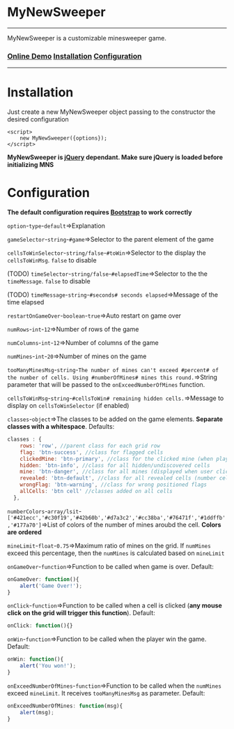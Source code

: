 # MyNewSweeper 
---
MyNewSweeper is a customizable minesweeper game. 
### [Online Demo](http://matheusvellone.github.io/MyNewSweeper) [Installation](https://github.com/MatheusVellone/MyNewSweeper#installation) [Configuration](https://github.com/MatheusVellone/MyNewSweeper#configuration)
---
# Installation
Just create a new MyNewSweeper object passing to the constructor the desired configuration
```
<script>
    new MyNewSweeper({options});
</script>
```
**MyNewSweeper is [jQuery](https://jquery.com/) dependant. Make sure jQuery is loaded before initializing MNS**

# Configuration
**The default configuration requires [Bootstrap](getbootstrap.com/) to work correctly**

``option``-``type``-``default``=>Explanation

``gameSelector``-``string``-``#game``=>Selector to the parent element of the game

``cellsToWinSelector``-``string/false``-``#toWin``=>Selector to the display the ``cellsToWinMsg``. ``false`` to disable

(TODO) ``timeSelector``-``string/false``-``#elapsedTime``=>Selector to the the ``timeMessage``. ``false`` to disable

(TODO) ``timeMessage``-``string``-``#seconds# seconds elapsed``=>Message of the time elapsed

``restartOnGameOver``-``boolean``-``true``=>Auto restart on game over

``numRows``-``int``-``12``=>Number of rows of the game

``numColumns``-``int``-``12``=>Number of columns of the game

``numMines``-``int``-``20``=>Number of mines on the game

``tooManyMinesMsg``-``string``-``The number of mines can't exceed #percent# of the number of cells. Using #numberOfMines# mines this round.``=>String parameter that will be passed to the ``onExceedNumberOfMines`` function.

``cellsToWinMsg``-``string``-``#cellsToWin# remaining hidden cells.``=>Message to display on ``cellsToWinSelector`` (if enabled)

``classes``-``object``=>The classes to be added on the game elements. **Separate classes with a whitespace**. Defaults:
```js
classes : {
    rows: 'row', //parent class for each grid row
    flag: 'btn-success', //class for flagged cells
    clickedMine: 'btn-primary', //class for the clicked mine (when player click on a mine cell)
    hidden: 'btn-info', //class for all hidden/undiscovered cells
    mine: 'btn-danger', //class for all mines (displayed when user click on a mine and the game show all mines positions)
    revealed: 'btn-default', //class for all revealed cells (number cells)
    wrongFlag: 'btn-warning', //class for wrong positioned flags
    allCells: 'btn cell' //classes added on all cells
  },
```

``numberColors``-``array/lsit``-``['#421ecc','#c30f19','#42b60b','#d7a3c2','#cc38ba','#76471f','#1ddffb','#177a70']``=>List of colors of the number of mines aroubd the cell. **Colors are ordered**

``mineLimit``-``float``-``0.75``=>Maximum ratio of mines on the grid. If ``numMines`` exceed this percentage, then the ``numMines`` is calculated based on ``mineLimit``

``onGameOver``-``function``=>Function to be called when game is over. Default: 
```js
onGameOver: function(){
    alert('Game Over!');
}
```

``onClick``-``function``=>Function to be called when a cell is clicked (**any mouse click on the grid will trigger this function**). Default: 
```js
onClick: function(){}
```

``onWin``-``function``=>Function to be called when the player win the game. Default: 
```js
onWin: function(){
    alert('You won!');
}
```

``onExceedNumberOfMines``-``function``=>Function to be called when the ``numMines`` exceed ``mineLimit``. It receives ``tooManyMinesMsg`` as parameter. Default: 
```js
onExceedNumberOfMines: function(msg){
    alert(msg);
}
```

